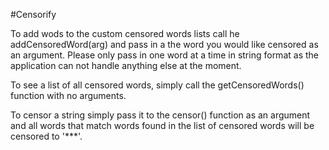 #Censorify

To add wods to the custom censored words lists call he addCensoredWord(arg) and pass in a the word you would like censored as an argument. Please only pass in one word at a time in string format as the application can not handle anything else at the moment.

To see a list of all censored words, simply call the getCensoredWords() function with no arguments.

To censor a string simply pass it to the censor() function as an argument and all words that match words found in the list of censored words will be censored to '***'.